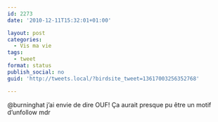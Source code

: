 ```yaml
---
id: 2273
date: '2010-12-11T15:32:01+01:00'

layout: post
categories:
  - Vis ma vie
tags:
  - tweet
format: status
publish_social: no
guid: 'http://tweets.local/?birdsite_tweet=13617003256352768'

---
```


@burninghat j’ai envie de dire OUF! Ça aurait presque pu être un motif d’unfollow mdr